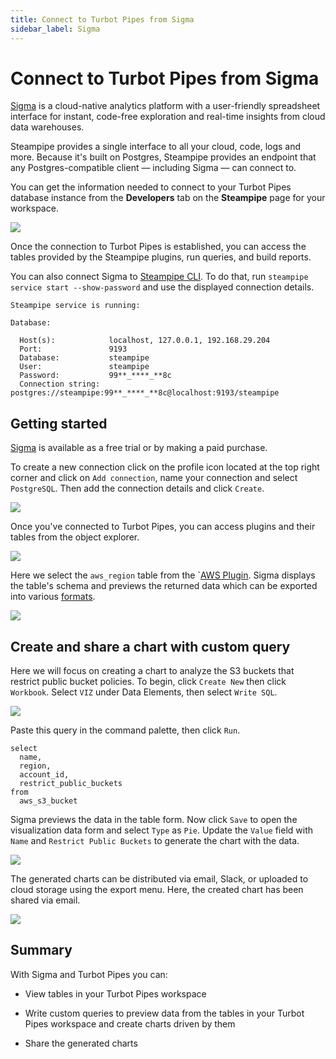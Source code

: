 ```yaml
---
title: Connect to Turbot Pipes from Sigma
sidebar_label: Sigma
---
```


# Connect to Turbot Pipes from Sigma

[Sigma](https://www.sigmacomputing.com/) is a cloud-native analytics platform with a user-friendly spreadsheet interface for instant, code-free exploration and real-time insights from cloud data warehouses.

Steampipe provides a single interface to all your cloud, code, logs and more. Because it's built on Postgres, Steampipe provides an endpoint that any Postgres-compatible client — including Sigma — can connect to.

You can get the information needed to connect to your Turbot Pipes database instance from the **Developers** tab on the **Steampipe** page for your workspace.  

![](/images/docs/pipes/steampipe/pipes_steampipe_developer_database.png)

Once the connection to Turbot Pipes is established, you can access the tables provided by the Steampipe plugins, run queries, and build reports.

You can also connect Sigma to [Steampipe CLI](https://steampipe.io/downloads). To do that, run `steampipe service start --show-password` and use the displayed connection details.

```
Steampipe service is running:

Database:

  Host(s):            localhost, 127.0.0.1, 192.168.29.204
  Port:               9193
  Database:           steampipe
  User:               steampipe
  Password:           99**_****_**8c
  Connection string:  postgres://steampipe:99**_****_**8c@localhost:9193/steampipe
```

## Getting started

[Sigma](https://www.sigmacomputing.com/free-trial) is available as a free trial or by making a paid purchase.

To create a new connection click on the profile icon located at the top right corner and click on `Add connection`, name your connection and select `PostgreSQL`. Then add the connection details and click `Create`.

<div style={{"marginTop":"1em", "marginBottom":"1em", "width":"90%"}}>
<img src="/images/docs/pipes/sigma-connection-success.png" />
</div>

Once you've connected to Turbot Pipes, you can access plugins and their tables from the object explorer.

<div style={{"marginTop":"1em", "marginBottom":"1em", "width":"50%"}}>
<img src="/images/docs/pipes/sigma-explorer.png" />
</div>

Here we select the `aws_region` table from the `[AWS Plugin](https://hub.steampipe.io/plugins/turbot/aws). Sigma displays the table's schema and previews the returned data which can be exported into various [formats](https://help.sigmacomputing.com/hc/en-us/articles/1500012313122-Download-or-export-a-data-element#h_01FRRFMP3SNX2MSPRZJVG9NG06).

<div style={{"marginTop":"1em", "marginBottom":"1em", "width":"90%"}}>
<img src="/images/docs/pipes/sigma-data-preview.png" />
</div>

## Create and share a chart with custom query

Here we will focus on creating a chart to analyze the S3 buckets that restrict public bucket policies. To begin, click `Create New` then click `Workbook`. Select `VIZ` under Data Elements, then select `Write SQL`.

<div style={{"marginTop":"1em", "marginBottom":"1em", "width":"50%"}}>
<img src="/images/docs/pipes/sigma-data-elements.png" />
</div>

Paste this query in the command palette, then click `Run`.

```
select
  name,
  region,
  account_id,
  restrict_public_buckets
from
  aws_s3_bucket
```

Sigma previews the data in the table form. Now click `Save` to open the visualization data form and select `Type` as `Pie`. Update the `Value` field with `Name` and `Restrict Public Buckets` to generate the chart with the data.

<div style={{"marginTop":"1em", "marginBottom":"1em", "width":"90%"}}>
<img src="/images/docs/pipes/sigma-visualization-chart.png" />
</div>

The generated charts can be distributed via email, Slack, or uploaded to cloud storage using the export menu. Here, the created chart has been shared via email.

<div style={{"marginTop":"1em", "marginBottom":"1em", "width":"90%"}}>
<img src="/images/docs/pipes/sigma-email-output.png" />
</div>

## Summary

With Sigma and Turbot Pipes you can:

- View tables in your Turbot Pipes workspace

- Write custom queries to preview data from the tables in your Turbot Pipes workspace and create charts driven by them

- Share the generated charts
